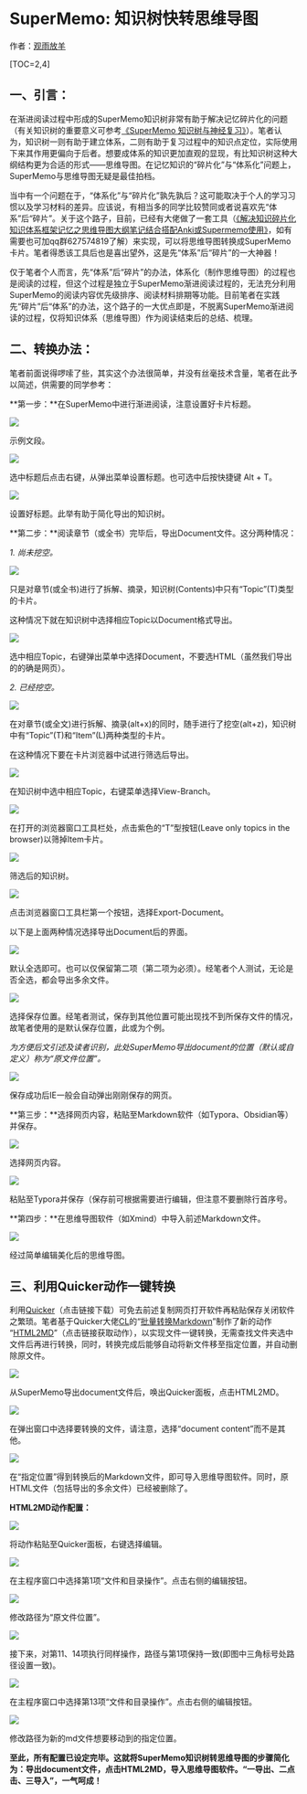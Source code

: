 # SuperMemo: 知识树快转思维导图

作者：[观雨放羊](https://www.zhihu.com/people/eric0z)

[TOC=2,4]

## 一、引言：

在渐进阅读过程中形成的SuperMemo知识树非常有助于解决记忆碎片化的问题（有关知识树的重要意义可参考[《SuperMemo 知识树与神经复习》](https://zhuanlan.zhihu.com/p/364622932)）。笔者认为，知识树一则有助于建立体系，二则有助于复习过程中的知识点定位，实际使用下来其作用更偏向于后者。想要成体系的知识更加直观的显现，有比知识树这种大纲结构更为合适的形式——思维导图。在记忆知识的“碎片化”与“体系化”问题上，SuperMemo与思维导图无疑是最佳拍档。

当中有一个问题在于，“体系化”与“碎片化”孰先孰后？这可能取决于个人的学习习惯以及学习材料的差异。应该说，有相当多的同学比较赞同或者说喜欢先“体系”后“碎片”。关于这个路子，目前，已经有大佬做了一套工具（[《解决知识碎片化知识体系框架记忆之思维导图大纲笔记结合搭配Anki或Supermemo使用》](https://zhuanlan.zhihu.com/p/373651070)，如有需要也可加qq群627574819了解）来实现，可以将思维导图转换成SuperMemo卡片。笔者得悉该工具后也是喜出望外，这是先“体系”后“碎片”的一大神器！

仅于笔者个人而言，先“体系”后“碎片”的办法，体系化（制作思维导图）的过程也是阅读的过程，但这个过程是独立于SuperMemo渐进阅读过程的，无法充分利用SuperMemo的阅读内容优先级排序、阅读材料排期等功能。目前笔者在实践先“碎片”后“体系”的办法，这个路子的一大优点即是，不脱离SuperMemo渐进阅读的过程，仅将知识体系（思维导图）作为阅读结束后的总结、梳理。

## 二、转换办法：

笔者前面说得啰嗦了些，其实这个办法很简单，并没有丝毫技术含量，笔者在此予以简述，供需要的同学参考：

**第一步：**在SuperMemo中进行渐进阅读，注意设置好卡片标题。

![](https://pic2.zhimg.com/80/v2-0c5c04e73dae33e383d336414c01c731_1440w.jpg)

示例文段。

![](https://pic4.zhimg.com/80/v2-c9a620f56207938d62d1bd176734fdef_1440w.jpg)

选中标题后点击右键，从弹出菜单设置标题。也可选中后按快捷键 Alt + T。

![](https://pic1.zhimg.com/80/v2-5d610e59881a178c9758ebe10654e68c_1440w.jpg)

设置好标题。此举有助于简化导出的知识树。

**第二步：**阅读章节（或全书）完毕后，导出Document文件。这分两种情况：

*1\. 尚未挖空。*

![](https://pic3.zhimg.com/80/v2-1e7c7c5cc747498363c95fe0555952f2_1440w.jpg)

只是对章节(或全书)进行了拆解、摘录，知识树(Contents)中只有“Topic”(T)类型的卡片。

这种情况下就在知识树中选择相应Topic以Document格式导出。

![](https://pic1.zhimg.com/80/v2-5a690fc9a62bc90316f67dae28abf5e8_1440w.jpg)

选中相应Topic，右键弹出菜单中选择Document，不要选HTML（虽然我们导出的的确是网页）。

*2\. 已经挖空。*

![](https://pic3.zhimg.com/80/v2-b0238ada40eeaa2b5800629bbc8ce102_1440w.jpg)

在对章节(或全文)进行拆解、摘录(alt+x)的同时，随手进行了挖空(alt+z)，知识树中有“Topic”(T)和“Item”(L)两种类型的卡片。

在这种情况下要在卡片浏览器中试进行筛选后导出。

![](https://pic4.zhimg.com/80/v2-0d6baf199eab7518526fd8eda60b0f67_1440w.jpg)

在知识树中选中相应Topic，右键菜单选择View-Branch。

![](https://pic1.zhimg.com/80/v2-ae4925969ce31e64098e5b0510c15668_1440w.jpg)

在打开的浏览器窗口工具栏处，点击紫色的“T”型按钮(Leave only topics in the browser)以筛掉Item卡片。

![](https://pic4.zhimg.com/80/v2-740b16e5cbe4946a677970498fa19a1b_1440w.jpg)

筛选后的知识树。

![](https://pic2.zhimg.com/80/v2-2755a3817112c6f870996f393cb8a7d5_1440w.jpg)

点击浏览器窗口工具栏第一个按钮，选择Export-Document。

以下是上面两种情况选择导出Document后的界面。

![](https://pic1.zhimg.com/80/v2-d8abd666ee12e5446cf6688398800c54_1440w.jpg)

默认全选即可。也可以仅保留第二项（第二项为必须）。经笔者个人测试，无论是否全选，都会导出多余文件。

![](https://pic2.zhimg.com/80/v2-1372029bf3b10148fce1d2daaf87b059_1440w.jpg)

选择保存位置。经笔者测试，保存到其他位置可能出现找不到所保存文件的情况，故笔者使用的是默认保存位置，此或为个例。

*为方便后文引述及读者识别，此处SuperMemo导出document的位置（默认或自定义）称为“原文件位置”。*

![](https://pic4.zhimg.com/80/v2-77938c128a3913e26c871e5f19db8eeb_1440w.jpg)

保存成功后IE一般会自动弹出刚刚保存的网页。

**第三步：**选择网页内容，粘贴至Markdown软件（如Typora、Obsidian等）并保存。

![](https://pic1.zhimg.com/80/v2-012daa285692565fc5d311bb7a2c1358_1440w.jpg)

选择网页内容。

![](https://pic1.zhimg.com/80/v2-b4c1ce86cab27dcbd7185522d7fb9ee8_1440w.jpg)

粘贴至Typora并保存（保存前可根据需要进行编辑，但注意不要删除行首序号。

**第四步：**在思维导图软件（如Xmind）中导入前述Markdown文件。

![](https://pic2.zhimg.com/80/v2-c9a87b7d046ba106882958e22e296dd9_1440w.jpg)

经过简单编辑美化后的思维导图。

## 三、利用Quicker动作一键转换

利用[Quicker](https://link.zhihu.com/?target=https%3A//getquicker.net/)（点击链接下载）可免去前述复制网页打开软件再粘贴保存关闭软件之繁琐。笔者基于Quicker大佬[CL](https://link.zhihu.com/?target=https%3A//getquicker.net/User/Actions/3-CL)的“[批量转换Markdown](https://link.zhihu.com/?target=https%3A//getquicker.net/sharedaction%3Fcode%3Ddd3235c6-1710-493b-f861-08d8e37a0602)”制作了新的动作 “[HTML2MD](https://link.zhihu.com/?target=https%3A//getquicker.net/sharedaction%3Fcode%3Dd939b6f2-d411-4ea1-cf69-08d90ca01f6c)”（点击链接获取动作），以实现文件一键转换，无需查找文件夹选中文件后再进行转换，同时，转换完成后能够自动将新文件移至指定位置，并自动删除原文件。

![](https://pic3.zhimg.com/80/v2-73c5494dfd687b1b4dc34095867cbff6_1440w.jpg)

从SuperMemo导出document文件后，唤出Quicker面板，点击HTML2MD。

![](https://pic3.zhimg.com/80/v2-37bd7c20a9414d82be276d871e095f0a_1440w.jpg)

在弹出窗口中选择要转换的文件，请注意，选择“document content”而不是其他。

![](https://pic4.zhimg.com/80/v2-76f2f2ca99f914a0fcddf0331fb209b3_1440w.jpg)

在“指定位置”得到转换后的Markdown文件，即可导入思维导图软件。同时，原HTML文件（包括导出的多余文件）已经被删除了。

**HTML2MD动作配置：**

![](https://pic1.zhimg.com/80/v2-24b09c64874b7561c1c815526ef89878_1440w.jpg)

将动作粘贴至Quicker面板，右键选择编辑。

![](https://pic2.zhimg.com/80/v2-d06d726322225635dbdc8d246f6f9e11_1440w.jpg)

在主程序窗口中选择第1项“文件和目录操作”。点击右侧的编辑按钮。

![](https://pic3.zhimg.com/80/v2-7cec87fd171a7f8a65d70a433b60d6a6_1440w.jpg)

修改路径为“原文件位置”。

![](https://pic1.zhimg.com/80/v2-2f3901b755b7f73ce652ee7102196a28_1440w.jpg)

接下来，对第11、14项执行同样操作，路径与第1项保持一致(即图中三角标号处路径设置一致)。

![](https://pic4.zhimg.com/80/v2-9ece04c3ce33ff4b635fe9a1194b21db_1440w.jpg)

在主程序窗口中选择第13项“文件和目录操作”。点击右侧的编辑按钮。

![](https://pic1.zhimg.com/80/v2-2bc059e0e6cb273546880fe3b490cf88_1440w.jpg)

修改路径为新的md文件想要移动到的指定位置。

**至此，所有配置已设定完毕。这就将SuperMemo知识树转思维导图的步骤简化为：导出document文件，点击HTML2MD，导入思维导图软件。“一导出、二点击、三导入”，一气呵成！**